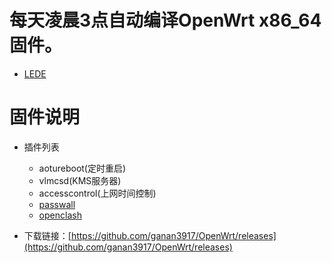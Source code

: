 
# 每天凌晨3点自动编译OpenWrt x86_64 固件。
- [LEDE](https://github.com/coolsnowwolf/lede)
# 固件说明

- 插件列表
   - aotureboot(定时重启)
   - vlmcsd(KMS服务器)
   - accesscontrol(上网时间控制)
   - [passwall](https://github.com/xiaorouji/openwrt-passwall)
   - [openclash](https://github.com/vernesong/OpenClash)

- 下载链接：[https://github.com/ganan3917/OpenWrt/releases](https://github.com/ganan3917/OpenWrt/releases)


